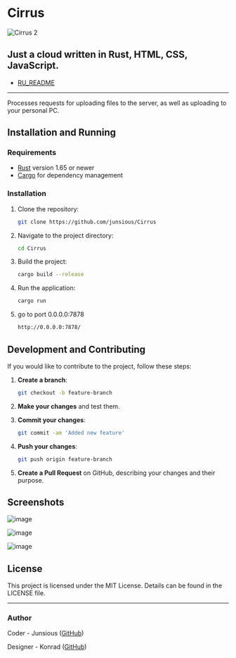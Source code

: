# Cirrus
![Cirrus 2](https://github.com/user-attachments/assets/812d5ad7-ff08-4e39-859f-1ec9e92747ae)

Just a cloud written in Rust, HTML, CSS, JavaScript.
---
- [RU_README](https://github.com/Junsious/Cirrus/blob/main/README_ru.md)
---
Processes requests for uploading files to the server, as well as uploading to your personal PC.



## Installation and Running

### Requirements

- [Rust](https://www.rust-lang.org/tools/install) version 1.65 or newer
- [Cargo](https://doc.rust-lang.org/cargo/getting-started/installation.html) for dependency management


### Installation

1. Clone the repository:

    ```bash
    git clone https://github.com/junsious/Cirrus
    ```

2. Navigate to the project directory:

    ```bash
    cd Cirrus
    ```

3. Build the project:

    ```bash
    cargo build --release
    ```

4. Run the application:

    ```bash
    cargo run
    ```
5. go to port 0.0.0.0:7878
    ```bash
    http://0.0.0.0:7878/
    ```
    
## Development and Contributing

If you would like to contribute to the project, follow these steps:

1. **Create a branch**:

    ```bash
    git checkout -b feature-branch
    ```

2. **Make your changes** and test them.

3. **Commit your changes**:

    ```bash
    git commit -am 'Added new feature'
    ```

4. **Push your changes**:

    ```bash
    git push origin feature-branch
    ```

5. **Create a Pull Request** on GitHub, describing your changes and their purpose.

## Screenshots

![image](https://github.com/user-attachments/assets/56b27bc0-c1c4-445a-bca3-ee0b708e8765)

![image](https://github.com/user-attachments/assets/2234f1ae-70ff-477b-b1cf-b3b17e144aff)

![image](https://github.com/user-attachments/assets/4dbe8f27-f1e7-419f-a7ad-7e7804e061ec)

## License

This project is licensed under the MIT License. Details can be found in the LICENSE file.

---

### Author

Coder - Junsious ([GitHub](https://github.com/junsious))

Designer - Konrad ([GitHub](https://github.com/WilliamKonRaDDD))
